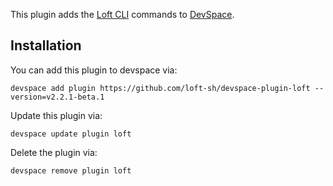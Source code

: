 This plugin adds the [Loft CLI](https://github.com/loft-sh/loft) commands to [DevSpace](https://github.com/loft-sh/devspace). 

## Installation

You can add this plugin to devspace via:
```
devspace add plugin https://github.com/loft-sh/devspace-plugin-loft --version=v2.2.1-beta.1
```

Update this plugin via:
```
devspace update plugin loft
```

Delete the plugin via:
```
devspace remove plugin loft
```
